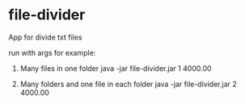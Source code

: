 # file-divider
App for divide txt files

run with args for example:

1) Many files in one folder
java -jar file-divider.jar 1 4000.00
 
2) Many folders and one file in each folder
java -jar file-divider.jar 2 4000.00

